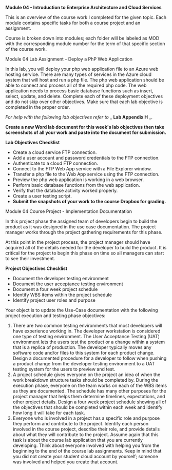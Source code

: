 **Module 04 - Introduction to Enterprise Architecture and Cloud Services**

This is an overview of the course work I completed for the given topic. Each module contains specific tasks for both a course project and an assignment.

Course is broken down into modules; each folder will be labeled as MOD with the corresponding module number for the term of that specific section of the course work.

Module 04 Lab Assignment - Deploy a PhP Web Application

In this lab, you will deploy your php web application file to an Azure web hosting service. There are many types of services in the Azure cloud system that will host and run a php file. The php web application should be able to connect and process all of the required php code. The web application needs to process basic database functions such as insert, select, update, and delete. Complete each of these deployment objectives and do not skip over other objectives. Make sure that each lab objective is completed in the proper order.

_For help with the following lab objectives refer to_ _ **Lab Appendix H** _.

**Create a new Word lab document for this week&#39;s lab objectives then take screenshots of all your work and paste into the document for submission.**

**Lab Objectives Checklist**

- Create a cloud service FTP connection.
- Add a user account and password credentials to the FTP connection.
- Authenticate to a cloud FTP connection.
- Connect to the FTP Web App service with a File Explorer window.
- Transfer a php file to the Web App service using the FTP connection.
- Preview the php web application is working in a web browser.
- Perform basic database functions from the web application.
- Verify that the database activity worked properly.
- Create a user testing script.
- **Submit the snapshots of your work to the course Dropbox for grading.**

Module 04 Course Project - Implementation Documentation

In this project phase the assigned team of developers begin to build the product as it was designed in the use case documentation. The project manager works through the project gathering requirements for this phase.

At this point in the project process, the project manager should have acquired all of the details needed for the developer to build the product. It is critical for the project to begin this phase on time so all managers can start to see their investment.

**Project Objectives Checklist**

- Document the developer testing environment
- Document the user acceptance testing environment
- Document a four week project schedule
- Identify WBS items within the project schedule
- Identify project user roles and purpose

Your object is to update the Use-Case documentation with the following project execution and testing phase objectives:

1. There are two common testing environments that most developers will have experience working in. The developer workstation is considered one type of testing environment. The User Acceptance Testing (UAT) environment lets the users test the product or a change within a system that is a replica of production. The developer typically moves any software code and/or files to this system for each product change. Design a documented procedure for a developer to follow when pushing a product change from the developer testing environment to a UAT testing system for the users to preview and test.
2. A project schedule gives everyone on the project an idea of when the work breakdown structure tasks should be completed by. During the execution phase, everyone on the team works on each of the WBS items as they are documented. The schedule has many other purposes for the project manager that helps them determine timelines, expectations, and other project details. Design a four week project schedule showing all of the objectives that should be completed within each week and identify how long it will take for each task.
3. Everyone who is involved in a project has a specific role and purpose they perform and contribute to the project. Identify each person involved in the course project, describe their role, and provide details about what they will contribute to the project. Assume again that this task is about the course lab application that you are currently developing. Think about everyone involved with helping you from the beginning to the end of the course lab assignments. Keep in mind that you did not create your student cloud account by yourself; someone was involved and helped you create that account.